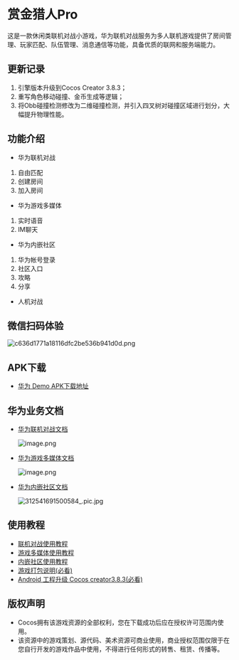 # 赏金猎人Pro

这是一款休闲类联机对战小游戏，华为联机对战服务为多人联机游戏提供了房间管理、玩家匹配、队伍管理、消息通信等功能，具备优质的联网和服务端能力。

## 更新记录
1. 引擎版本升级到Cocos Creator 3.8.3；
2. 重写角色移动碰撞、金币生成等逻辑；
3. 将Obb碰撞检测修改为二维碰撞检测，并引入四叉树对碰撞区域进行划分，大幅提升物理性能。

## 功能介绍
- 华为联机对战
1. 自由匹配
2. 创建房间
3. 加入房间
- 华为游戏多媒体
1. 实时语音
2. IM聊天
- 华为内嵌社区
1. 华为帐号登录
2. 社区入口
3. 攻略
4. 分享
- 人机对战

## 微信扫码体验
![c636d1771a18116dfc2be536b941d0d.png](https://download.cocos.com/CocosStore/markdown/30d410218b294bdf8cf924cd925590f9/30d410218b294bdf8cf924cd925590f9.png)

## APK下载
- [华为 Demo APK下载地址](https://download-cn.cocos.com/CocosDMS/apk/2024-06-05/22/f9bd61f9fde9492aa5edd675477fcf42/f9bd61f9fde9492aa5edd675477fcf42.apk)

## 华为业务文档
- [华为联机对战文档](https://developer.huawei.com/consumer/cn/doc/development/AppGallery-connect-Guides/gameobe-introduction-0000001185429290)

  ![image.png](https://download.cocos.com/CocosStore/markdown/e306de47fc28461cb6002eb374fefa8f/e306de47fc28461cb6002eb374fefa8f.png)
- [华为游戏多媒体文档](https://developer.huawei.com/consumer/cn/doc/development/AppGallery-connect-Guides/gamemme-introduction-0000001226565909)

  ![image.png](https://download.cocos.com/CocosStore/markdown/7ae84f710e58425d918bcf8e19431e0d/7ae84f710e58425d918bcf8e19431e0d.png)
- [华为内嵌社区文档](https://developer.huawei.com/consumer/cn/doc/development/AppGallery-connect-Guides/pgsmoment-introduction-0000001244369204)
 
  ![312541691500584_.pic.jpg](https://download.cocos.com/CocosStore/markdown/35d651f2824c49d4830d9a6221a9d469/35d651f2824c49d4830d9a6221a9d469.jpg)

## 使用教程
- [联机对战使用教程](https://app.yinxiang.com/fx/ec83bbd7-d6d9-423c-a2a2-b3dcef72565e)
- [游戏多媒体使用教程](https://app.yinxiang.com/fx/7e6f99eb-c16d-488d-9a8b-8da41f320ecf)
- [内嵌社区使用教程](https://app.yinxiang.com/fx/6bd62f2e-4df8-4b03-a9b5-e7b40069e03a)
- [游戏打包说明(必看)](https://app.yinxiang.com/fx/77636051-5cbe-4410-af1e-2d573ec43093)
- [Android 工程升级 Cocos creator3.8.3(必看)](https://docs.cocos.com/creator/manual/zh/release-notes/upgrade-3.8-android.html?h=android)


## 版权声明
- Cocos拥有该游戏资源的全部权利，您在下载成功后应在授权许可范围内使用。
- 该资源中的游戏策划、源代码、美术资源可商业使用，商业授权范围仅限于在您自行开发的游戏作品中使用，不得进行任何形式的转售、租赁、传播等。
